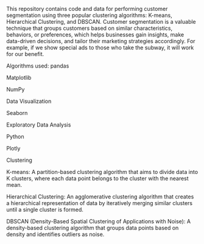 This repository contains code and data for performing customer segmentation using three popular clustering algorithms: K-means, Hierarchical Clustering, and DBSCAN. Customer segmentation is a valuable technique that groups customers based on similar characteristics, behaviors, or preferences, which helps businesses gain insights, make data-driven decisions, and tailor their marketing strategies accordingly. For example, if we show special ads to those who take the subway, it will work for our 
benefit.

Algorithms used: pandas

Matplotlib

NumPy

Data Visualization

Seaborn

Exploratory Data Analysis

Python

Plotly

Clustering

K-means: A partition-based clustering algorithm that aims to divide data into K clusters, where each data point belongs to the cluster with the nearest mean.

Hierarchical Clustering: An agglomerative clustering algorithm that creates a hierarchical representation of data by iteratively merging similar clusters until a single cluster is formed.

DBSCAN (Density-Based Spatial Clustering of Applications with Noise): A density-based clustering algorithm that groups data points based on density and identifies outliers as noise.
